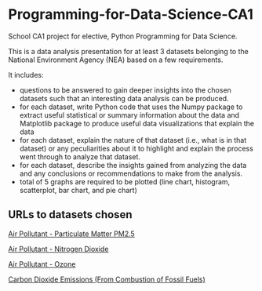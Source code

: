 # Programming-for-Data-Science-CA1
School CA1 project for elective, Python Programming for Data Science.

This is a data analysis presentation for at least 3 datasets belonging to the National Environment Agency (NEA) based on a few requirements.

It includes:
- questions to be answered to gain deeper insights into the chosen datasets such that an interesting data analysis can be produced.
- for each dataset, write Python code that uses the Numpy package to extract useful statistical or summary information about the data and Matplotlib package to produce useful data visualizations that explain the data
- for each dataset, explain the nature of that dataset (i.e., what is in that dataset) or any peculiarities about it to highlight and explain the process went through to analyze that dataset.
- for each dataset, describe the insights gained from analyzing the data and any conclusions or recommendations to make from the analysis.
- total of 5 graphs are required to be plotted (line chart, histogram, scatterplot, bar chart, and pie chart)

## URLs to datasets chosen
[Air Pollutant - Particulate Matter PM2.5](https://beta.data.gov.sg/datasets/d_397fe8de643aea9927bdee32e49307ff/view)

[Air Pollutant - Nitrogen Dioxide](https://beta.data.gov.sg/datasets/d_88dcbdd26f7adbb5a469491378abfedc/view)

[Air Pollutant - Ozone](https://beta.data.gov.sg/datasets/d_12e90ff1178704ebd56dc2fff04eef56/view)

[Carbon Dioxide Emissions (From Combustion of Fossil Fuels)](https://beta.data.gov.sg/datasets/d_4ab7c63c152147042394397f2b61b96a/view)
